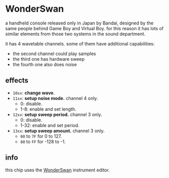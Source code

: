 # WonderSwan

a handheld console released only in Japan by Bandai, designed by the same people behind Game Boy and Virtual Boy.
for this reason it has lots of similar elements from those two systems in the sound department.

it has 4 wavetable channels. some of them have additional capabilities:
- the second channel could play samples
- the third one has hardware sweep
- the fourth one also does noise

## effects

- `10xx`: **change wave**.
- `11xx`: **setup noise mode.** channel 4 only.
  - 0: disable.
  - 1-8: enable and set length.
- `12xx`: **setup sweep period.** channel 3 only.
  - 0: disable.
  - 1-32: enable and set period.
- `13xx`: **setup sweep amount.** channel 3 only.
  - `00` to `7F` for 0 to 127.
  - `80` to `FF` for -128 to -1.

## info

this chip uses the [WonderSwan](../4-instrument/wonderswan.md) instrument editor.
